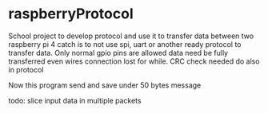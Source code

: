 # raspberryProtocol
School project to develop protocol and use it to transfer data between two raspberry pi 4
catch is to not use spi, uart or another ready protocol to transfer data. Only normal gpio pins are allowed
data need be fully transferred even wires connection lost for while.
CRC check needed do also in protocol

Now this program send and save under 50 bytes message

todo:
slice input data in multiple packets

